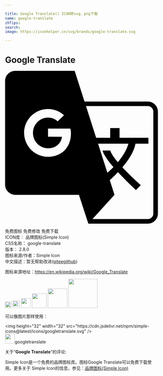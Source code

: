```yaml
---

title: Google Translate() ICON转svg、png下载
name: google-translate
zhTips: 
search: 
image: https://iconhelper.cn/svg/brands/google-translate.svg

---
```


# Google Translate  <small style="font-size: 60%;font-weight: 100"></small>

<div id="svg" class="svg-wrap">
<svg role="img" xmlns="http://www.w3.org/2000/svg" viewBox="0 0 24 24"><title>Google Translate icon</title><path d="M1.597 0C.719 0 0 .719 0 1.599v16.275c0 .878.719 1.597 1.597 1.597h10L13.074 24h9.33C23.28 24 24 23.293 24 22.428V6.39c0-.865-.719-1.572-1.597-1.572h-9.93L10.927 0zm11.109 5.539h9.697c.234 0 .455.091.62.255a.834.834 0 01.256.596v16.038a.824.824 0 01-.255.596.881.881 0 01-.62.255h-8.677l3.45-3.808h.004l-.74-2.302c.01-.009.58-.501 1.283-1.247a52.6 52.6 0 002.818 2.806l.772-.772c-1.272-1.154-2.205-2.07-2.89-2.805.918-1.087 1.851-2.455 2.049-3.708h2.034v.003h.002v-.94h-4.532v-1.52h-1.472v1.52h-2.204zm-5.966.46c1.012 0 1.861.374 2.513.975l-.99.952a2.194 2.194 0 00-1.523-.584c-1.306 0-2.364 1.08-2.364 2.409 0 1.33 1.058 2.409 2.364 2.409 1.508 0 2.13-1.08 2.19-1.808l-2.188-.002V9.066h3.511c.05.23.089.457.089.764 0 2.147-1.433 3.669-3.602 3.669a3.752 3.752 0 01-3.751-3.75c0-2.07 1.68-3.75 3.751-3.75zm7.863 5.447h4.766c-.308 1.084-.988 2.108-1.652 2.904-1.176-1.392-1.18-1.844-1.18-1.844h-1.222s.05.678 1.7 2.61c-.533.546-.946.875-.95.88Z"/></svg>
</div>
<detail full-name='google-translate'></detail>

<div class="detail-page">
<p>
<span><span class="badge-success badge">免费图标</span> <span class="badge-success badge">免费修改</span>  <span class="badge-success badge">免费下载</span> </span>
<br/>
<span>
ICON库：
<span class="badge-secondary badge">品牌图标(Simple Icon)</span> 
</span>
<br/>
<span>
CSS名称：
<span class="badge-secondary badge">google-translate</span> 
</span>

<br/>
<span>
版本：
<span class="badge-secondary badge">2.8.0</span> 
</span>
<br/>
<span>图标来源/作者：<span class="badge-light badge">Simple Icon</span></span> 
<br/>
<span class="zh-detail">中文描述：暂无<span class="help-link"><span>帮助改进</span>(<a href="https://gitee.com/liuwave/icon-helper/edit/master/json/brands/google-translate.json" target="_blank" rel="noopener noreferrer">gitee</a><a href="https://github.com/liuwave/icon-helper/edit/master/json/brands/google-translate.json" target="_blank" rel="noopener noreferrer">github</a></span>)</span><br/>
</p>
</div><div class="description description alert alert-light"><p>图标来源地址：<a href="https://en.wikipedia.org/wiki/Google_Translate" target="_blank" rel="noopener noreferrer">https://en.wikipedia.org/wiki/Google_Translate</a></p></div>
<div class="alert alert-dark">
<img height="21" width="21" src="https://cdn.jsdelivr.net/npm/simple-icons@latest/icons/googletranslate.svg" />
<img height="24" width="24" src="https://cdn.jsdelivr.net/npm/simple-icons@latest/icons/googletranslate.svg" />
<img height="32" width="32" src="https://cdn.jsdelivr.net/npm/simple-icons@latest/icons/googletranslate.svg" />
<img height="48" width="48" src="https://cdn.jsdelivr.net/npm/simple-icons@latest/icons/googletranslate.svg" />
<img height="64" width="64" src="https://cdn.jsdelivr.net/npm/simple-icons@latest/icons/googletranslate.svg" />
<img height="96" width="96" src="https://cdn.jsdelivr.net/npm/simple-icons@latest/icons/googletranslate.svg" />

</div>
<div>
  <p>可以像图片那样使用：    
  </p>
  <div class="alert alert-primary" style="font-size: 14px">
    &lt;img height="32" width="32" src="https://cdn.jsdelivr.net/npm/simple-icons@latest/icons/googletranslate.svg" /&gt;
    <copy-btn content='<img height="32" width="32" src="https://cdn.jsdelivr.net/npm/simple-icons@latest/icons/googletranslate.svg" />'></copy-btn>
  </div>
  <div class="alert alert-secondary">
    <img height="32" width="32" src="https://cdn.jsdelivr.net/npm/simple-icons@latest/icons/googletranslate.svg" />googletranslate
    <copy-btn content="googletranslate" btn-title="复制图标名称"></copy-btn>
  </div>
</div>
<div class="icon-detail__container">
<p>关于“<b>Google Translate</b>”的评论:</p>
</div>
<Vssue title="关于“Google Translate”的评论" />
<div><p>Simple Icon是一个免费的品牌图标库。图标Google Translate可以免费下载使用。更多关于  Simple Icon的信息，参见：<a target="_blank" href="https://iconhelper.cn/brands.html">品牌图标(Simple Icon)</a>
</p></div>
